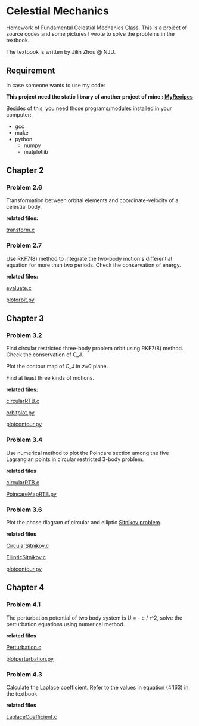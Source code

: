 # Celestial Mechanics

Homework of Fundamental Celestial Mechanics Class. This is a project of source
codes and some pictures I wrote to solve the problems in the textbook.

The textbook is written by Jilin Zhou @ NJU.

## Requirement

In case someone wants to use my code:

**This project need the static library of another project of mine :
[MyRecipes](https://github.com/OliverLew/MyRecipes.git)**

Besides of this, you need those programs/modules installed in your computer:

- gcc
- make
- python
    - numpy
    - matplotlib

## Chapter 2

### Problem 2.6

Transformation between orbital elements and coordinate-velocity of a celestial
body.

**related files:**

[transform.c](https://github.com/OliverLew/CelestialMechanics/blob/master/chap2/transform.c)

### Problem 2.7

Use RKF7(8) method to integrate the two-body motion's differential equation for
more than two periods. Check the conservation of energy.

**related files:**

[evaluate.c](https://github.com/OliverLew/CelestialMechanics/blob/master/chap2/evaluate.c)

[plotorbit.py](https://github.com/OliverLew/CelestialMechanics/blob/master/chap2/plotorbit.py)


## Chapter 3

### Problem 3.2

Find circular restricted three-body problem orbit using RKF7(8) method. Check
the conservation of C_J.

Plot the contour map of C_J in z=0 plane.

Find at least three kinds of motions.

**related files:**

[circularRTB.c](https://github.com/OliverLew/CelestialMechanics/blob/master/chap3/circularRTB.c)

[orbitplot.py](https://github.com/OliverLew/CelestialMechanics/blob/master/chap3/orbitplot.py)

[plotcontour.py](https://github.com/OliverLew/CelestialMechanics/blob/master/chap3/plotcontour.py)

### Problem 3.4

Use numerical method to plot the Poincare section among the five Lagrangian
points in circular restricted 3-body problem.

**related files**

[circularRTB.c](https://github.com/OliverLew/CelestialMechanics/blob/master/chap3/circularRTB.c)

[PoincareMapRTB.py](https://github.com/OliverLew/CelestialMechanics/blob/master/chap3/PoincareMapRTB.py)

### Problem 3.6

Plot the phase diagram of circular and elliptic [Sitnikov problem](https://en.wikipedia.org/wiki/Sitnikov_problem).

**related files**

[CircularSitnikov.c](https://github.com/OliverLew/CelestialMechanics/blob/master/chap3/CircularSitnikov.c)

[EllipticSitnikov.c](https://github.com/OliverLew/CelestialMechanics/blob/master/chap3/EllipticSitnikov.c)

[plotcontour.py](https://github.com/OliverLew/CelestialMechanics/blob/master/chap3/plotcontour.py)

## Chapter 4

### Problem 4.1

The perturbation potential of two body system is U = - c / r^2, solve the
perturbation equations using numerical method.

**related files**

[Perturbation.c](https://github.com/OliverLew/CelestialMechanics/blob/master/chap4/Perturbation.c)

[plotperturbation.py](https://github.com/OliverLew/CelestialMechanics/blob/master/chap4/plotperturbation.py)

### Problem 4.3

Calculate the Laplace coefficient. Refer to the values in equation (4.163) in
the textbook.

**related files**

[LaplaceCoefficient.c](https://github.com/OliverLew/CelestialMechanics/blob/master/chap4/LaplaceCoefficient.c)
